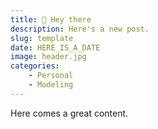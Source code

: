 ```yaml
---
title: 👋 Hey there
description: Here's a new post.
slug: template
date: HERE_IS_A_DATE
image: header.jpg
categories:
    - Personal
    - Modeling
---
```


Here comes a great content.